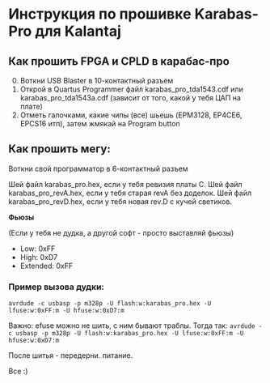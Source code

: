 # Инструкция по прошивке Karabas-Pro для Kalantaj

## Как прошить FPGA и CPLD в карабас-про

0) Воткни USB Blaster в 10-контактный разъем
1) Открой в Quartus Programmer файл karabas_pro_tda1543.cdf или karabas_pro_tda1543a.cdf (зависит от того, какой у тебя ЦАП на плате)
2) Отметь галочками, какие чипы (все) шьешь (EPM3128, EP4CE6, EPCS16 итп), затем жмякай на Program button

## Как прошить мегу:

Воткни свой программатор в 6-контактный разъем

Шей файл karabas_pro.hex, если у тебя ревизия платы C.
Шей файл karabas_pro_revA.hex, если у тебя старая revA без доделок.
Шей файл karabas_pro_revD.hex, если у тебя новая rev.D с кучей светиков.

**Фьюзы**

(Если у тебя не дудка, а другой софт - просто выставляй фьюзы)

- Low: 0xFF
- High: 0xD7
- Extended: 0xFF

### Пример вызова дудки:

`avrdude -c usbasp -p m328p -U flash:w:karabas_pro.hex -U lfuse:w:0xFF:m -U hfuse:w:0xD7:m`

Важно: efuse можно не шить, с ним бывают траблы.
Тогда так: `avrdude -c usbasp -p m328p -U flash:w:karabas_pro.hex -U lfuse:w:0xFF:m -U hfuse:w:0xD7:m`

После шитья - передерни. питание.

Все :)
